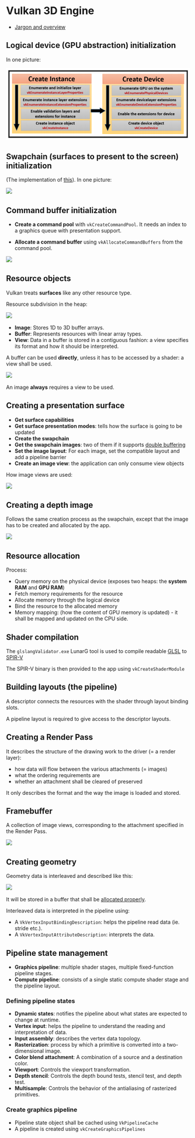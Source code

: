# Vulkan 3D Engine

- [Jargon and overview](docs/jargon_overview.md)

## Logical device (GPU abstraction) initialization

In one picture:

![](docs/createDeviceSummary.png)

## Swapchain (surfaces to present to the screen) initialization

(The implementation of [this](https://github.com/massile/vulkan-engine/blob/master/docs/jargon_overview.md#window-presentation-surfaces)).
In one picture:

![](docs/surfaceInit.png)

## Command buffer initialization

- **Create a command pool** with `vkCreateCommandPool`. It needs an index to a graphics queue with presentation support.

- **Allocate a command buffer** using `vkAllocateCommandBuffers` from the command pool.

![](docs/commandPool.png)

## Resource objects

Vulkan treats **surfaces** like any other resource type.

Resource subdivision in the heap:

![](docs/resourceSubdiv.png)

- **Image**: Stores 1D to 3D buffer arrays.
- **Buffer**: Represents resources with linear array types.
- **View**: Data in a buffer is stored in a contiguous fashion: a view specifies its format and how it should be interpreted.

A buffer can be used **directly**, unless it has to be accessed by a shader: a view shall be used.

![](docs/bufferView.png)

An image **always** requires a view to be used.

## Creating a presentation surface

- **Get surface capabilities**
- **Get surface presentation modes**: tells how the surface is going to be updated
- **Create the swapchain**
- **Get the swapchain images**: two of them if it supports [double buffering](https://www.computerhope.com/jargon/d/doublebu.htm)
- **Set the image layout**: For each image, set the compatible layout and add a pipeline barrier
- **Create an image view**: the application can only consume view objects

How image views are used:

![](docs/imageViewUsage.png)

## Creating a depth image

Follows the same creation process as the swapchain, except that the image has to be created and allocated by the app.

![](docs/depthImageCreate.png)

## Resource allocation

Process:
  - Query memory on the physical device (exposes two heaps: the **system RAM** and **GPU RAM**)
  - Fetch memory requirements for the resource
  - Allocate memory through the logical device
  - Bind the resource to the allocated memory
  - Memory mapping: (how the content of GPU memory is updated) - it shall be mapped and updated on the CPU side.
  
## Shader compilation

The `glslangValidator.exe` LunarG tool is used to compile readable [GLSL](https://fr.wikipedia.org/wiki/OpenGL_Shading_Language) to [SPIR-V](https://www.khronos.org/registry/spir-v/specs/1.0/SPIRV.pdf)

The SPIR-V binary is then provided to the app using `vkCreateShaderModule`

## Building layouts (the pipeline)

A descriptor connects the resources with the shader through layout binding slots.

A pipeline layout is required to give access to the descriptor layouts.

## Creating a Render Pass

It describes the structure of the drawing work to the driver (= a render layer):
 - how data will flow between the various attachments (= images) 
 - what the ordering requirements are
 - whether an attachment shall be cleared of preserved

It only describes the format and the way the image is loaded and stored.
     
## Framebuffer
 
A collection of image views, corresponding to the attachment specified in the Render Pass.

![](docs/framebuffer.png)

## Creating geometry

Geometry data is interleaved and described like this:

![](docs/vertexData.png)

It will be stored in a buffer that shall be [allocated properly](/#Resource_Allocation).

Interleaved data is interpreted in the pipeline using:
 - A `VkVertexInputBindingDescription`: helps the pipeline read data (ie. stride etc.).
 - A `VkVertexInputAttributeDescription`: interprets the data.
 
## Pipeline state management
 
 - **Graphics pipeline**: multiple shader stages, multiple fixed-function pipeline stages.
 - **Compute pipeline**: consists of a single static compute shader stage and the pipeline layout.
  
### Defining pipeline states

 - **Dynamic states**: notifies the pipeline about what states are expected to change at runtime.
 - **Vertex input**: helps the pipeline to understand the reading and interpretation of data.
 - **Input assembly**: describes the vertex data topology.
 - **Rasterization**: process by which a primitive is converted into a two-dimensional image.
 - **Color blend attachment**: A combination of a source and a destination color.
 - **Viewport**: Controls the viewport transformation.
 - **Depth stencil**: Controls the depth bound tests, stencil test, and depth test.
 - **Multisample**: Controls the behavior of the antialiasing of rasterized primitives.

### Create graphics pipeline

 - Pipeline state object shall be cached using `VkPipelineCache`
 - A pipeline is created using `vkCreateGraphicsPipelines`
